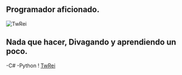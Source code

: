 ## Programador aficionado.
![TwRei](http://github-profile-summary-cards.vercel.app/api/cards/profile-details?username=TwRei&theme=dark)

## Nada que hacer, Divagando y aprendiendo un poco.
-C\#
-Python
! [TwRei](https://media1.tenor.com/m/xcWsdYWWsTEAAAAd/jpop-j-pop.gif)
